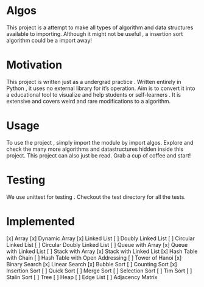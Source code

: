# Algos
This project is a attempt to make all types of algorithm and data structures available to importing. Although it might not be useful , a insertion sort algorithm could be a import away!

# Motivation
This project is written just as a undergrad practice . Written entirely in Python , it uses no external library for it’s operation. Aim is to convert it into a educational tool to visualize and help students or self-learners . It is extensive and covers weird and rare modifications to a algorithm.

# Usage
To use the project , simply import the module by import algos. Explore and check the many more algorithms and datastructures hidden inside this project. This project can also just be read. Grab a cup of coffee and start!

# Testing
We use unittest for testing . Checkout the test directory for all the tests.

# Implemented
[x] Array
[x] Dynamic Array
[x] Linked List
[ ] Doubly Linked List
[ ] Circular Linked List
[ ] Circular Doubly Linked List
[ ] Queue with Array
[x] Queue with Linked List
[ ] Stack with Array
[x] Stack with Linked List
[x] Hash Table with Chain
[ ] Hash Table with Open Addressing
[ ] Tower of Hanoi
[x] Binary Search
[x] Linear Search
[x] Bubble Sort
[ ] Counting Sort
[x] Insertion Sort
[ ] Quick Sort
[ ] Merge Sort
[ ] Selection Sort
[ ] Tim Sort
[ ] Stalin Sort
[ ] Tree
[ ] Heap
[ ] Edge List
[ ] Adjacency Matrix

